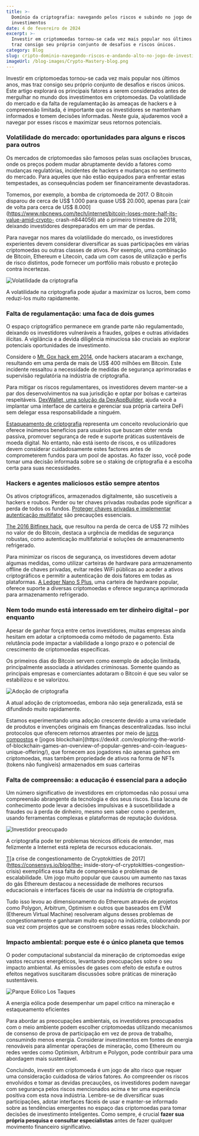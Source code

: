 ```yaml
---
title: >-
  Domínio da criptografia: navegando pelos riscos e subindo no jogo de
  investimentos
date: 4 de fevereiro de 2024
excerpt: >-
  Investir em criptomoedas tornou-se cada vez mais popular nos últimos anos, mas
  traz consigo seu próprio conjunto de desafios e riscos únicos.
category: Blog
slug: cripto-dominio-navegando-riscos-e-andando-alto-no-jogo-de-investimento
imageUrl: /blog-images/Crypto-Mastery-blog.png
---
```

Investir em criptomoedas tornou-se cada vez mais popular nos últimos anos, mas traz consigo seu próprio conjunto de desafios e riscos únicos. Este artigo explorará os principais fatores a serem considerados antes de mergulhar no mundo dos investimentos em criptomoedas. Da volatilidade do mercado e da falta de regulamentação às ameaças de hackers e à compreensão limitada, é importante que os investidores se mantenham informados e tomem decisões informadas. Neste guia, ajudaremos você a navegar por esses riscos e maximizar seus retornos potenciais.

### Volatilidade do mercado: oportunidades para alguns e riscos para outros

Os mercados de criptomoedas são famosos pelas suas oscilações bruscas, onde os preços podem mudar abruptamente devido a fatores como mudanças regulatórias, incidentes de hackers e mudanças no sentimento do mercado. Para aqueles que não estão equipados para enfrentar estas tempestades, as consequências podem ser financeiramente devastadoras.

Tomemos, por exemplo, a bomba de criptomoeda de 2017. O Bitcoin disparou de cerca de US$ 1.000 para quase US$ 20.000, apenas para [cair de volta para cerca de US$ 8.000](https://www.nbcnews.com/tech/internet/bitcoin-loses-more-half-its-value-amid-crypto- crash-n844056) até o primeiro trimestre de 2018, deixando investidores despreparados em um mar de perdas.

Para navegar nos mares da volatilidade do mercado, os investidores experientes devem considerar diversificar as suas participações em várias criptomoedas ou outras classes de ativos. Por exemplo, uma combinação de Bitcoin, Ethereum e Litecoin, cada um com casos de utilização e perfis de risco distintos, pode fornecer um portfólio mais robusto e proteção contra incertezas.

![Volatilidade da criptografia](/blog-images/a0d3c57a-7872-460e-9ab5-eb7617b718ea.jpg)

A volatilidade na criptografia pode ajudar a maximizar os lucros, bem como reduzi-los muito rapidamente.

### Falta de regulamentação: uma faca de dois gumes

O espaço criptográfico permanece em grande parte não regulamentado, deixando os investidores vulneráveis ​​a fraudes, golpes e outras atividades ilícitas. A vigilância e a devida diligência minuciosa são cruciais ao explorar potenciais oportunidades de investimento.

Considere o [Mt. Gox hack em 2014](https://www.wired.com/2014/03/bitcoin-exchange/), onde hackers atacaram a exchange, resultando em uma perda de mais de US$ 400 milhões em Bitcoin. Este incidente ressaltou a necessidade de medidas de segurança aprimoradas e supervisão regulatória na indústria de criptografia.

Para mitigar os riscos regulamentares, os investidores devem manter-se a par dos desenvolvimentos na sua jurisdição e optar por bolsas e carteiras respeitáveis. [DexWallet, uma solução da DexAppBuilder](https://dexkit.com/dexwallet/), ajuda você a implantar uma interface de carteira e gerenciar sua própria carteira DeFi sem delegar essa responsabilidade a ninguém.

[Estaqueamento de criptografia](https://dexkit.com/crypto-stake-demystified-exploring-benefits-and-risks/) representa um conceito revolucionário que oferece inúmeros benefícios para usuários que buscam obter renda passiva, promover segurança de rede e suporte práticas sustentáveis ​​de moeda digital. No entanto, não está isento de riscos, e os utilizadores devem considerar cuidadosamente estes factores antes de comprometerem fundos para um pool de apostas. Ao fazer isso, você pode tomar uma decisão informada sobre se o staking de criptografia é a escolha certa para suas necessidades.

### Hackers e agentes maliciosos estão sempre atentos

Os ativos criptográficos, armazenados digitalmente, são suscetíveis a hackers e roubos. Perder ou ter chaves privadas roubadas pode significar a perda de todos os fundos. [Proteger chaves privadas e implementar autenticação multifator](https://dexkit.com/simple-steps-to-keep-your-crypto-safe-a-quick-guide-for-beginners/) são precauções essenciais.

[Th](https://en.wikipedia.org/wiki/2016_Bitfinex_hack)[e 2016 Bitfinex hack](https://en.wikipedia.org/wiki/2016_Bitfinex_hack), que resultou na perda de cerca de US$ 72 milhões no valor de do Bitcoin, destaca a urgência de medidas de segurança robustas, como autenticação multifatorial e soluções de armazenamento refrigerado.

Para minimizar os riscos de segurança, os investidores devem adotar algumas medidas, como utilizar carteiras de hardware para armazenamento offline de chaves privadas, evitar redes WiFi públicas ao aceder a ativos criptográficos e permitir a autenticação de dois fatores em todas as plataformas. [A Ledger Nano S Plus](https://shop.ledger.com/products/ledger-nano-s-plus), uma carteira de hardware popular, oferece suporte a diversas criptomoedas e oferece segurança aprimorada para armazenamento refrigerado.

### Nem todo mundo está interessado em ter dinheiro digital – por enquanto

Apesar de ganhar força entre certos investidores, muitas empresas ainda hesitam em adotar a criptomoeda como método de pagamento. Esta relutância pode impactar a viabilidade a longo prazo e o potencial de crescimento de criptomoedas específicas.

Os primeiros dias do Bitcoin servem como exemplo de adoção limitada, principalmente associada a atividades criminosas. Somente quando as principais empresas e comerciantes adotaram o Bitcoin é que seu valor se estabilizou e se valorizou.

![Adoção de criptografia](/blog-images/90db4278-a54c-4957-80ca-ec70a69adbed.jpg)

A atual adoção de criptomoedas, embora não seja generalizada, está se difundindo muito rapidamente.

Estamos experimentando uma adoção crescente devido a uma variedade de produtos e invenções originais em finanças descentralizadas. Isso inclui protocolos que oferecem retornos atraentes por meio de [juros compostos](https://www.bitpanda.com/academy/en/lessons/how-does-compound-interest-work/) e [jogos blockchain](https://dexkit .com/exploring-the-world-of-blockchain-games-an-overview-of-popular-genres-and-coin-leagues-unique-offering/), que fornecem aos jogadores não apenas ganhos em criptomoedas, mas também propriedade de ativos na forma de NFTs (tokens não fungíveis) armazenados em suas carteiras

### Falta de compreensão: a educação é essencial para a adoção

Um número significativo de investidores em criptomoedas não possui uma compreensão abrangente da tecnologia e dos seus riscos. Essa lacuna de conhecimento pode levar a decisões impulsivas e à suscetibilidade a fraudes ou à perda de dinheiro, mesmo sem saber como o perderam, usando ferramentas complexas e plataformas de reputação duvidosa.

![Investidor preocupado](/blog-images/c64abbf2-3583-400e-bba7-fa69ae5ccbd8.jpg)

A criptografia pode ter problemas técnicos difíceis de entender, mas felizmente a Internet está repleta de recursos educacionais.

[T](https://consensys.io/blog/the-inside-story-of-the-cryptokitties-congestion-crisis)[a crise de congestionamento de Cryptokitties de 2017](https://consensys.io/blog/the- inside-story-of-cryptokitties-congestion-crisis) exemplifica essa falta de compreensão e problemas de escalabilidade. Um jogo muito popular que causou um aumento nas taxas do gás Ethereum destacou a necessidade de melhores recursos educacionais e interfaces fáceis de usar na indústria de criptografia.

Tudo isso levou ao dimensionamento do Ethereum através de projetos como Polygon, Arbitrum, Optimism e outros que baseados em EVM (Ethereum Virtual Machine) resolveram alguns desses problemas de congestionamento e ganharam muito espaço na indústria, colaborando por sua vez com projetos que se constroem sobre essas redes blockchain.

### Impacto ambiental: porque este é o único planeta que temos

O poder computacional substancial da mineração de criptomoedas exige vastos recursos energéticos, levantando preocupações sobre o seu impacto ambiental. As emissões de gases com efeito de estufa e outros efeitos negativos suscitaram discussões sobre práticas de mineração sustentáveis.

![Parque Eólico Los Taques](/blog-images/para-eolica.jpg)

A energia eólica pode desempenhar um papel crítico na mineração e estaqueamento eficientes

Para abordar as preocupações ambientais, os investidores preocupados com o meio ambiente podem escolher criptomoedas utilizando mecanismos de consenso de prova de participação em vez de prova de trabalho, consumindo menos energia. Considerar investimentos em fontes de energia renováveis ​​para alimentar operações de mineração, como Ethereum ou redes verdes como Optimism, Arbitrum e Polygon, pode contribuir para uma abordagem mais sustentável.

Concluindo, investir em criptomoeda é um jogo de alto risco que requer uma consideração cuidadosa de vários fatores. Ao compreender os riscos envolvidos e tomar as devidas precauções, os investidores podem navegar com segurança pelos riscos mencionados acima e ter uma experiência positiva com esta nova indústria. Lembre-se de diversificar suas participações, adotar interfaces fáceis de usar e manter-se informado sobre as tendências emergentes no espaço das criptomoedas para tomar decisões de investimento inteligentes. Como sempre, é crucial **fazer sua própria pesquisa e consultar especialistas** antes de fazer qualquer movimento financeiro significativo.
